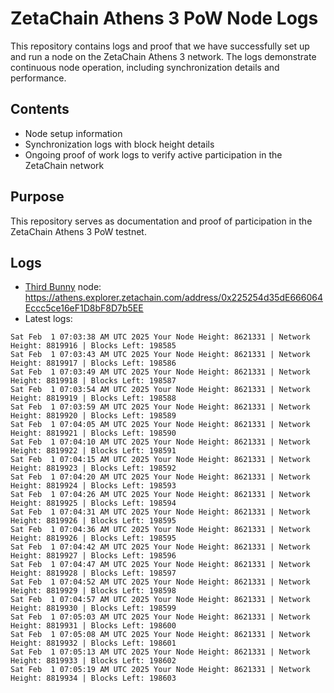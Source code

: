 # ZetaChain Athens 3 PoW Node Logs
This repository contains logs and proof that we have successfully set up and run a node on the ZetaChain Athens 3 network. The logs demonstrate continuous node operation, including synchronization details and performance.

## Contents
- Node setup information
- Synchronization logs with block height details
- Ongoing proof of work logs to verify active participation in the ZetaChain network

## Purpose
This repository serves as documentation and proof of participation in the ZetaChain Athens 3 PoW testnet.

## Logs

- [Third Bunny](https://thirdbunny.xyz/) node: https://athens.explorer.zetachain.com/address/0x225254d35dE666064Eccc5ce16eF1D8bF8D7b5EE
- Latest logs:
```
Sat Feb  1 07:03:38 AM UTC 2025 Your Node Height: 8621331 | Network Height: 8819916 | Blocks Left: 198585
Sat Feb  1 07:03:43 AM UTC 2025 Your Node Height: 8621331 | Network Height: 8819917 | Blocks Left: 198586
Sat Feb  1 07:03:49 AM UTC 2025 Your Node Height: 8621331 | Network Height: 8819918 | Blocks Left: 198587
Sat Feb  1 07:03:54 AM UTC 2025 Your Node Height: 8621331 | Network Height: 8819919 | Blocks Left: 198588
Sat Feb  1 07:03:59 AM UTC 2025 Your Node Height: 8621331 | Network Height: 8819920 | Blocks Left: 198589
Sat Feb  1 07:04:05 AM UTC 2025 Your Node Height: 8621331 | Network Height: 8819921 | Blocks Left: 198590
Sat Feb  1 07:04:10 AM UTC 2025 Your Node Height: 8621331 | Network Height: 8819922 | Blocks Left: 198591
Sat Feb  1 07:04:15 AM UTC 2025 Your Node Height: 8621331 | Network Height: 8819923 | Blocks Left: 198592
Sat Feb  1 07:04:20 AM UTC 2025 Your Node Height: 8621331 | Network Height: 8819924 | Blocks Left: 198593
Sat Feb  1 07:04:26 AM UTC 2025 Your Node Height: 8621331 | Network Height: 8819925 | Blocks Left: 198594
Sat Feb  1 07:04:31 AM UTC 2025 Your Node Height: 8621331 | Network Height: 8819926 | Blocks Left: 198595
Sat Feb  1 07:04:36 AM UTC 2025 Your Node Height: 8621331 | Network Height: 8819926 | Blocks Left: 198595
Sat Feb  1 07:04:42 AM UTC 2025 Your Node Height: 8621331 | Network Height: 8819927 | Blocks Left: 198596
Sat Feb  1 07:04:47 AM UTC 2025 Your Node Height: 8621331 | Network Height: 8819928 | Blocks Left: 198597
Sat Feb  1 07:04:52 AM UTC 2025 Your Node Height: 8621331 | Network Height: 8819929 | Blocks Left: 198598
Sat Feb  1 07:04:57 AM UTC 2025 Your Node Height: 8621331 | Network Height: 8819930 | Blocks Left: 198599
Sat Feb  1 07:05:03 AM UTC 2025 Your Node Height: 8621331 | Network Height: 8819931 | Blocks Left: 198600
Sat Feb  1 07:05:08 AM UTC 2025 Your Node Height: 8621331 | Network Height: 8819932 | Blocks Left: 198601
Sat Feb  1 07:05:13 AM UTC 2025 Your Node Height: 8621331 | Network Height: 8819933 | Blocks Left: 198602
Sat Feb  1 07:05:19 AM UTC 2025 Your Node Height: 8621331 | Network Height: 8819934 | Blocks Left: 198603
```
